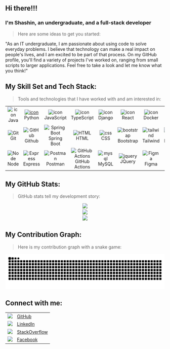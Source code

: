 ## Hi there!!!

<h3> I'm Shashin, an undergraduate, and a full-stack developer </h3>

> Here are some ideas to get you started:

"As an IT undergraduate, I am passionate about using code to solve everyday problems. I believe that technology can make a real impact on people's lives, and I am excited to be part of that process. On my GitHub profile, you'll find a variety of projects I've worked on, ranging from small scripts to larger applications. Feel free to take a look and let me know what you think!"


## My Skill Set and Tech Stack: 

> Tools and technologies that I have worked with and am interested in:
<table align="center">
  <tr>
    <td align="center" width="96">
        <img src="https://techstack-generator.vercel.app/java-icon.svg" alt="icon" width="65" height="65" />
      <br>Java
    </td>
    <td align="center" width="96">
      <a href="#macropower-tech">
        <img src="https://techstack-generator.vercel.app/python-icon.svg" alt="icon" width="65" height="65" />
      </a>
      <br>Python
    </td>
    <td align="center" width="96">
        <img src="https://techstack-generator.vercel.app/js-icon.svg" alt="icon" width="65" height="65" />
      <br>JavaScript
    </td>
    <td align="center" width="96">
        <img src="https://techstack-generator.vercel.app/ts-icon.svg" alt="icon" width="65" height="65" />
      <br>TypeScript
    </td>
    <td align="center" width="96">
        <img src="https://techstack-generator.vercel.app/django-icon.svg" alt="icon" width="65" height="65" />
      <br>Django
    </td>
    <td align="center" width="96">
        <img src="https://techstack-generator.vercel.app/react-icon.svg" alt="icon" width="65" height="65" />
      <br>React
    </td>
    <td align="center" width="96">
        <img src="https://techstack-generator.vercel.app/docker-icon.svg" alt="icon" width="65" height="65" />
      <br>Docker
    </td>
    <td align="center" width="96">
        <img src="https://techstack-generator.vercel.app/restapi-icon.svg" alt="icon" width="65" height="65" />
      <br>Rest
    </td>
    <td align="center" width="96">
        <img src="https://techstack-generator.vercel.app/aws-icon.svg" alt="icon" width="65" height="65" />
      <br>AWS
    </td>
  </tr>
  <tr>
    <td align="center" width="96"> 
        <img src="https://user-images.githubusercontent.com/25181517/192108372-f71d70ac-7ae6-4c0d-8395-51d8870c2ef0.png" width="48" height="48" alt="Git" />
      <br>Git
    </td>
    <td align="center" width="96">
        <img src="https://user-images.githubusercontent.com/25181517/192108374-8da61ba1-99ec-41d7-80b8-fb2f7c0a4948.png" width="48" height="48" alt="GitHub" />
      <br>Github
    </td>
    <td align="center"  width="96">
        <img src="https://skillicons.dev/icons?i=spring" width="48" height="48" alt="Spring Boot" />
      <br>Spring Boot
    </td>
    <td align="center"  width="96">
        <img src="https://skillicons.dev/icons?i=html" width="48" height="48" alt="HTML" />
      <br>HTML
    </td>
    <td align="center" width="96">
        <img src="https://skillicons.dev/icons?i=css" width="48" height="48" alt="css" />
      <br>CSS
    </td>
    <td align="center"  width="96">
        <img src="https://skillicons.dev/icons?i=bootstrap" width="48" height="48" alt="bootstrap" />
      <br>Bootstrap
    </td>
    <td align="center" width="96">
        <img src="https://skillicons.dev/icons?i=tailwind" width="48" height="48" alt="tailwind" />
      <br>Tailwind
    </td>
    <td align="center" width="96">
        <img src="https://skillicons.dev/icons?i=postgres" width="48" height="48" alt="PostgreSQL" />
      <br>PostgreSQL
    </td>
    <td align="center" width="96">
        <img src="https://skillicons.dev/icons?i=mongo" width="48" height="48" alt="Mongo" />
      <br>Mongo
    </td>
  </tr>
 <tr>
      <td align="center" width="96">
        <img src="https://skillicons.dev/icons?i=nodejs" width="48" height="48" alt="Node" />
      <br>Node
    </td>
        <td align="center" width="96">
        <img src="https://skillicons.dev/icons?i=express" width="48" height="48" alt="Express" />
      <br>Express
    </td>
        <td align="center" width="96">
        <img src="https://user-images.githubusercontent.com/25181517/192109061-e138ca71-337c-4019-8d42-4792fdaa7128.png" width="48" height="48" alt="Postman" />
      <br>Postman
    </td>
          <td align="center" width="96">
        <img src="https://skillicons.dev/icons?i=githubactions" width="48" height="48" alt="GitHub Actions" />
      <br>GitHub Actions
    </td>
            <td align="center" width="96">
        <img src="https://skillicons.dev/icons?i=mysql" width="48" height="48" alt="mysql" />
      <br>MySQL
    </td>
              <td align="center" width="96">
        <img src="https://skillicons.dev/icons?i=jquery" width="48" height="48" alt="jquery" />
      <br>JQuery
    </td>
   <td align="center" width="96">
        <img src="https://skillicons.dev/icons?i=figma" width="48" height="48" alt="Figma" />
      <br>Figma
    </td>
   <td align="center" width="96">
        <img src="https://skillicons.dev/icons?i=azure" width="48" height="48" alt="Azure" />
      <br>Azure
    </td>
 </tr>
</table>

## My GitHub Stats:
> GitHub stats tell my development story:
<div align="center">
  <img src="https://github-readme-stats.vercel.app/api?username=shashinherath&theme=radical&hide_border=false&include_all_commits=true&count_private=false"><br>
  <img src="https://github-readme-streak-stats.herokuapp.com/?user=shashinherath&theme=radical&hide_border=false"><br>
  <img src="https://github-readme-stats.vercel.app/api/top-langs/?username=shashinherath&theme=radical&hide_border=false&include_all_commits=true&count_private=false&layout=compact">
</div>

## My Contribution Graph:
> Here is my contribution graph with a snake game:
<div align="center">
  <img src="https://github.com/shashinherath/shashinherath/blob/output/github-contribution-grid-snake-dark.svg">
</div>

## Connect with me:
<table>
  <tr>
    <td> <img src="https://img.icons8.com/?size=512&id=63777&format=png" height="30px"> </td>
    <td> <a href="https://github.com/shashinherath"> GitHub </a> </td>
  </tr>
  <tr>
    <td> <img src="https://img.icons8.com/?size=512&id=13930&format=png" height="30px"> </td>
    <td> <a href="https://www.linkedin.com/in/shashin-herath"> LinkedIn </a> </td>
  </tr>
  <tr>
    <td> <img src="https://img.icons8.com/?size=512&id=13955&format=png" height="30px"> </td>
    <td> <a href="https://stackoverflow.com/users/20285881/shashin-herath"> StackOverflow </a> </td>
  </tr>
  <tr>
    <td> <img src="https://img.icons8.com/?size=512&id=118497&format=png" height="30px"> </td>
    <td> <a href="https://web.facebook.com/shashinmalinda.herath"> Facebook </a> </td>
  </tr>
</table>
